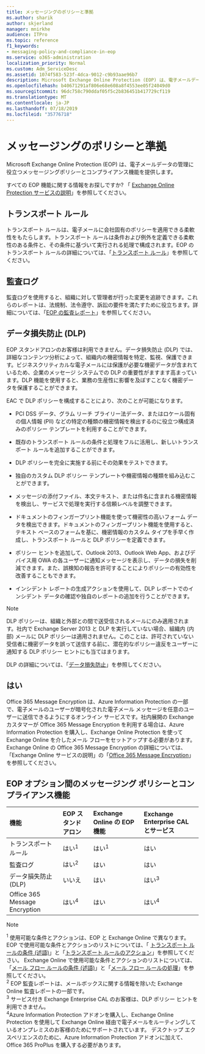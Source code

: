 ```yaml
---
title: メッセージングのポリシーと準拠
ms.author: sharik
author: skjerland
manager: mnirkhe
audience: ITPro
ms.topic: reference
f1_keywords:
- messaging-policy-and-compliance-in-eop
ms.service: o365-administration
localization_priority: Normal
ms.custom: Adm_ServiceDesc
ms.assetid: 1074f583-523f-4dca-9012-c9b93aae96b7
description: Microsoft Exchange Online Protection (EOP) は、電子メールデータの管理に役立つメッセージングポリシーとコンプライアンス機能を提供します。
ms.openlocfilehash: b40671291af806e68e608a8f4553ee05f24049d0
ms.sourcegitcommit: 96dc758c790ddaf05f5c2b836451b417729cf119
ms.translationtype: MT
ms.contentlocale: ja-JP
ms.lasthandoff: 07/18/2019
ms.locfileid: "35776718"
---
```

# <a name="messaging-policy-and-compliance"></a>メッセージングのポリシーと準拠

Microsoft Exchange Online Protection (EOP) は、電子メールデータの管理に役立つメッセージングポリシーとコンプライアンス機能を提供します。
  
すべての EOP 機能に関する情報をお探しですか? 「 [Exchange Online Protection サービスの説明](exchange-online-protection-service-description.md)」を参照してください。
  
## <a name="transport-rules"></a>トランスポート ルール
<a name="BKMK_transportrules"> </a>

トランスポート ルールは、電子メールに会社固有のポリシーを適用できる柔軟性をもたらします。トランスポート ルールは条件および例外を定義できる柔軟性のある条件と、その条件に基づいて実行される処理で構成されます。EOP のトランスポート ルールの詳細については、「[トランスポート ルール](https://go.microsoft.com/fwlink/p/?LinkId=320399)」を参照してください。
  
## <a name="audit-logging"></a>監査ログ
<a name="BKMK_auditlogging"> </a>

監査ログを使用すると、組織に対して管理者が行った変更を追跡できます。これらのレポートは、法規制、法令遵守、訴訟の要件を満たすために役立ちます。詳細については、「[EOP の監査レポート](https://go.microsoft.com/fwlink/p/?LinkId=314258)」を参照してください。
  
## <a name="data-loss-prevention-dlp"></a>データ損失防止 (DLP)
<a name="BKMK_datalossprevention"> </a>

EOP スタンドアロンのお客様は利用できません。データ損失防止 (DLP) では、詳細なコンテンツ分析によって、組織内の機密情報を特定、監視、保護できます。ビジネスクリティカルな電子メールには保護が必要な機密データが含まれているため、企業のメッセージ システムでの DLP の重要性がますます高まっています。DLP 機能を使用すると、業務の生産性に影響を及ぼすことなく機密データを保護することができます。
  
EAC で DLP ポリシーを構成することにより、次のことが可能になります。
  
- PCI DSS データ、グラム リーチ ブライリー法データ、またはロケール固有の個人情報 (PII) などの特定の種類の機密情報を検出するのに役立つ構成済みのポリシー テンプレートを利用することができます。
    
- 既存のトランスポート ルールの条件と処理をフルに活用し、新しいトランスポート ルールを追加することができます。
    
- DLP ポリシーを完全に実施する前にその効果をテストできます。
    
- 独自のカスタム DLP ポリシー テンプレートや機密情報の種類を組み込むことができます。
    
- メッセージの添付ファイル、本文テキスト、または件名に含まれる機密情報を検出し、サービスで処理を実行する信頼レベルを調整できます。
    
- ドキュメントのフィンガープリント機能を使って機密性の高いフォーム データを検出できます。ドキュメントのフィンガープリント機能を使用すると、テキスト ベースのフォームを基に、機密情報のカスタム タイプを手早く作成し、トランスポート ルールと DLP ポリシーを定義できます。
    
- ポリシー ヒントを追加して、Outlook 2013、Outlook Web App、およびデバイス用 OWA の各ユーザーに通知メッセージを表示し、データの損失を削減できます。また、誤検知の報告を許可することによりポリシーの有効性を改善することもできます。
    
- インシデント レポートの生成アクションを使用して、DLP レポートでのインシデント データの確認や独自のレポートの追加を行うことができます。
    
> [!NOTE]
> DLP ポリシーは、組織と外部との間で送受信されるメールにのみ適用されます。社内で Exchange Server 2013 と DLP を実行していない場合、組織内 (内部) メールに DLP ポリシーは適用されません。このことは、許可されていない受信者に機密データを誤って送信する前に、潜在的なポリシー違反をユーザーに通知する DLP ポリシー ヒントにも当てはまります。 
  
DLP の詳細については、「[データ損失防止](https://go.microsoft.com/fwlink/p/?LinkId=320398)」を参照してください。
  
## <a name="office-365-message-encryption"></a>はい
<a name="BKMK_OME_in_EOP"> </a>

Office 365 Message Encryption は、Azure Information Protection の一部で、電子メールのユーザーが暗号化された電子メール メッセージを任意のユーザーに送信できるようにするオンライン サービスです。社内展開の Exchange カスタマーが Office 365 Message Encryption を利用する場合は、Azure Information Protection を購入し、Exchange Online Protection を使って Exchange Online を介したメール フローをセットアップする必要があります。Exchange Online の Office 365 Message Encryption の詳細については、「Exchange Online サービスの説明」の「[Office 365 Message Encryption](../exchange-online-service-description/message-policy-and-compliance.md#office-365-message-encryption)」を参照してください。 
  
## <a name="messaging-policy-and-compliance-features-across-eop-options"></a>EOP オプション間のメッセージング ポリシーとコンプライアンス機能
<a name="BKMK_OME_in_EOP"> </a>

|**機能**|**EOP スタンドアロン**|**Exchange Online の EOP 機能**|**Exchange Enterprise CAL とサービス**|
|:-----|:-----|:-----|:-----|
|トランスポート ルール  <br/> |はい<sup>1</sup> <br/> |はい<sup>1</sup> <br/> |はい  <br/> |
|監査ログ  <br/> |はい<sup>2</sup> <br/> |はい  <br/> |はい  <br/> |
|データ損失防止 (DLP)  <br/> |いいえ  <br/> |はい  <br/> |はい<sup>3</sup> <br/> |
|Office 365 Message Encryption  <br/> |はい<sup>4</sup> <br/> |はい  <br/> |はい<sup>4</sup> <br/> |
   
> [!NOTE]
> <sup>1</sup> 使用可能な条件とアクションは、EOP と Exchange Online で異なります。 EOP で使用可能な条件とアクションのリストについては、「 [トランスポート ルールの条件 (述語)](https://go.microsoft.com/fwlink/p/?LinkId=320392)」と「[トランスポート ルールのアクション](https://go.microsoft.com/fwlink/p/?LinkId=320393)」を参照してください。 Exchange Online で使用可能な条件とアクションのリストについては、「[メール フロー ルールの条件 (述語)](https://go.microsoft.com/fwlink/p/?LinkId=320394)」と「[メール フロー ルールの処理](https://go.microsoft.com/fwlink/p/?LinkId=320395)」を参照してください。 <br/>
> <sup>2</sup> EOP 監査レポートは、メールボックスに関する情報を除いた Exchange Online 監査レポートの一部です。 <br/>
> <sup>3</sup> サービス付き Exchange Enterprise CAL のお客様は、DLP ポリシー ヒントを利用できません。 <br/>
> <sup>4</sup>Azure Information Protection アドオンを購入し、Exchange Online Protection を使用して Exchange Online 経由で電子メールをルーティングしているオンプレミスのお客様のためにサポートされています。 デスクトップ エクスペリエンスのために、Azure Information Protection アドオンに加えて、Office 365 ProPlus を購入する必要があります。 <br/>
  

